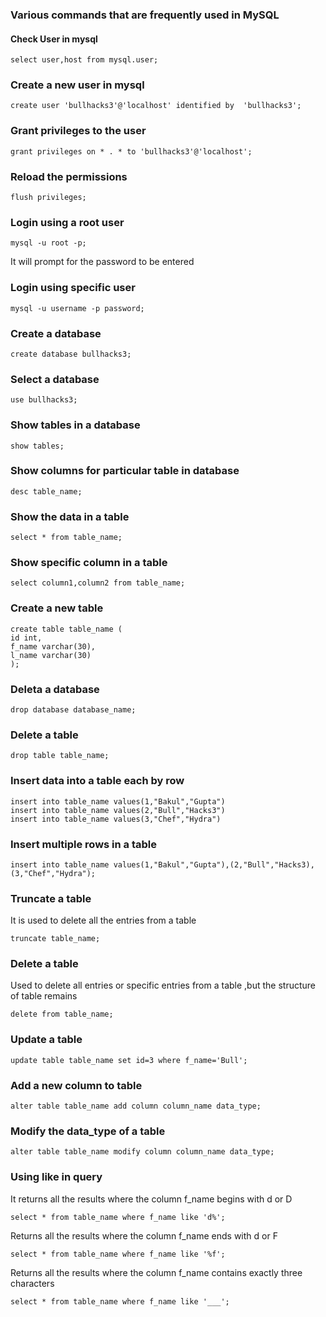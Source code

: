 ### Various commands that are frequently used in MySQL ###


#### Check User in mysql ###
```
select user,host from mysql.user;
```

### Create a new user in mysql ###
```
create user 'bullhacks3'@'localhost' identified by  'bullhacks3';
```

### Grant privileges to the user
```
grant privileges on * . * to 'bullhacks3'@'localhost';
```

### Reload the permissions
```
flush privileges;
```

### Login using a root user ###
```
mysql -u root -p;
```
It will prompt for the password to be entered

### Login using specific user ###
```
mysql -u username -p password;
```

### Create a database ###

```  
create database bullhacks3;
```

### Select a database ###
```
use bullhacks3;
```

### Show tables in a database ###
```
show tables;
```

### Show columns for particular table in database
```
desc table_name;
```

### Show the data in a table
```
select * from table_name;
```

### Show specific column in a table
```
select column1,column2 from table_name;
```

### Create a new table
```
create table table_name (
id int,
f_name varchar(30),
l_name varchar(30)
);
```

### Deleta a database ###
```
drop database database_name;
```

### Delete a table
```
drop table table_name;
```

### Insert data into a table each by row
```
insert into table_name values(1,"Bakul","Gupta")
insert into table_name values(2,"Bull","Hacks3")
insert into table_name values(3,"Chef","Hydra")
```

### Insert multiple rows in a table
```
insert into table_name values(1,"Bakul","Gupta"),(2,"Bull","Hacks3),(3,"Chef","Hydra");
```

### Truncate a table ###
It is used to delete all the entries from a table
```
truncate table_name;
```

### Delete a table
Used to delete all entries or specific entries from a table ,but the structure of table remains
```
delete from table_name;
```

### Update a table
```
update table table_name set id=3 where f_name='Bull';
```

### Add a new column to table
```
alter table table_name add column column_name data_type;
```

### Modify the data_type of a table
```
alter table table_name modify column column_name data_type;
```

### Using like in query ###
It returns all the results where the column f_name begins with d or D
```
select * from table_name where f_name like 'd%';
```

Returns all the results where the column f_name ends with d or F
```
select * from table_name where f_name like '%f';
```

Returns all the results where the column f_name contains exactly three characters
```
select * from table_name where f_name like '___';
```




